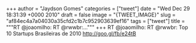
+++
author = "Jaydson Gomes"
categories = ["tweet"]
date = "Wed Dec 29 18:31:39 +0000 2010"
draft = false
image = "{TWEET_IMAGE}"
slug = "af84ec4a7a04030a35cfd2c1b7c952903639ef16"
tags = ["tweet"]
title = """RT @joaomilho: RT @rwwbr:..."""
+++
RT @joaomilho: RT @rwwbr: Top 10 Startups Brasileiras de 2010 http://goo.gl/fb/e24tB

